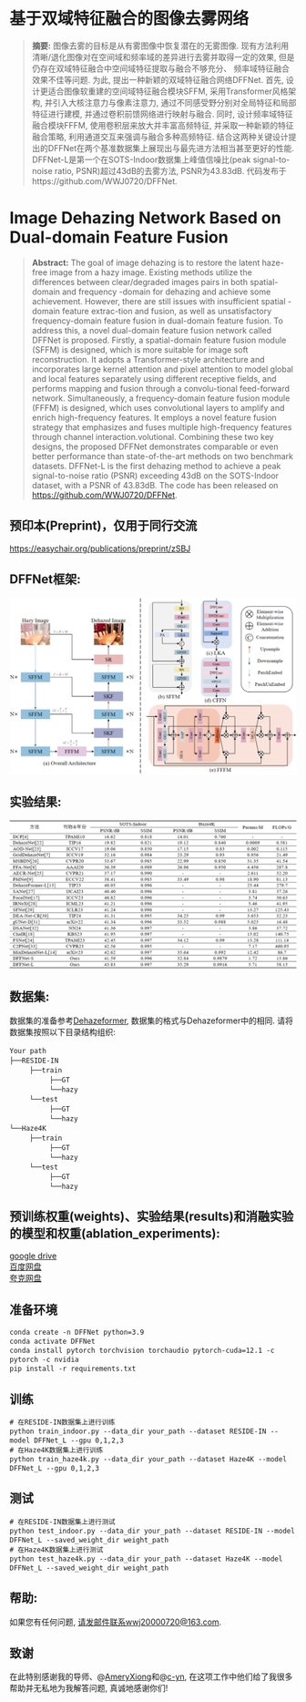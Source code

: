 # 基于双域特征融合的图像去雾网络
>**摘要:**
图像去雾的目标是从有雾图像中恢复潜在的无雾图像. 现有方法利用清晰/退化图像对在空间域和频率域的差异进行去雾并取得一定的效果, 但是仍存在双域特征融合中空间域特征提取与融合不够充分、 频率域特征融合效果不佳等问题. 为此, 提出一种新颖的双域特征融合网络DFFNet. 首先, 设计更适合图像软重建的空间域特征融合模块SFFM, 采用Transformer风格架构, 并引入大核注意力与像素注意力, 通过不同感受野分别对全局特征和局部特征进行建模, 并通过卷积前馈网络进行映射与融合. 同时, 设计频率域特征融合模块FFFM, 使用卷积层来放大并丰富高频特征, 并采取一种新颖的特征融合策略, 利用通道交互来强调与融合多种高频特征. 结合这两种关键设计提出的DFFNet在两个基准数据集上展现出与最先进方法相当甚至更好的性能. DFFNet-L是第一个在SOTS-Indoor数据集上峰值信噪比(peak signal-to-noise ratio, PSNR)超过43dB的去雾方法, PSNR为43.83dB. 代码发布于https://github.com/WWJ0720/DFFNet.
# Image Dehazing Network Based on Dual-domain Feature Fusion

>**Abstract:**
The goal of image dehazing is to restore the latent haze-free image from a hazy image. Existing methods utilize the differences between clear/degraded images pairs in both spatial-domain and frequency -domain for dehazing and achieve some achievement. However, there are still issues with insufficient spatial -domain feature extrac-tion and fusion, as well as unsatisfactory frequency-domain feature fusion in dual-domain feature fusion. To address this, a novel dual-domain feature fusion network called DFFNet is proposed. Firstly, a spatial-domain feature fusion module (SFFM) is designed, which is more suitable for image soft reconstruction. It adopts a Transformer-style architecture and incorporates large kernel attention and pixel attention to model global and local features separately using different receptive fields, and performs mapping and fusion through a convolu-tional feed-forward network. Simultaneously, a frequency-domain feature fusion module (FFFM) is designed, which uses convolutional layers to amplify and enrich high-frequency features. It employs a novel feature fusion strategy that emphasizes and fuses multiple high-frequency features through channel interaction.volutional. Combining these two key designs, the proposed DFFNet demonstrates comparable or even better performance than state-of-the-art methods on two benchmark datasets. DFFNet-L is the first dehazing method to achieve a peak signal-to-noise ratio (PSNR) exceeding 43dB on the SOTS-Indoor dataset, with a PSNR of 43.83dB. The code has been released on https://github.com/WWJ0720/DFFNet.

## 预印本(Preprint)，仅用于同行交流
https://easychair.org/publications/preprint/zSBJ

## DFFNet框架:
![img.png](img.png)

## 实验结果:
![img_1.png](img_1.png)

## 数据集:
数据集的准备参考[Dehazeformer](https://github.com/IDKiro/DehazeFormer#vision-transformers-for-single-image-dehazing), 数据集的格式与Dehazeformer中的相同. 
请将数据集按照以下目录结构组织:

`Your path` <br/>
`├──RESIDE-IN` <br/>
     `├──train`  <br/>
          `├──GT`  <br/>
          `└──hazy`  
     `└──test`  <br/>
          `├──GT`  <br/>
          `└──hazy`  
`└──Haze4K` <br/>
     `├──train`  <br/>
          `├──GT`  <br/>
          `└──hazy`  
     `└──test`  <br/>
          `├──GT`  <br/>
          `└──hazy` 


## 预训练权重(weights)、实验结果(results)和消融实验的模型和权重(ablation_experiments):
[google drive](https://drive.google.com/drive/folders/1kMDQ7F9MjaakNh4TbCTrDoz023XxmKE_?usp=drive_link)\
[百度网盘](https://pan.baidu.com/s/1p8TFFrlsvITD10LJ1Kqg8g?pwd=0720)\
[夸克网盘](https://pan.quark.cn/s/b0385972c564)

## 准备环境
~~~
conda create -n DFFNet python=3.9
conda activate DFFNet
conda install pytorch torchvision torchaudio pytorch-cuda=12.1 -c pytorch -c nvidia
pip install -r requirements.txt
~~~

## 训练
~~~
# 在RESIDE-IN数据集上进行训练
python train_indoor.py --data_dir your_path --dataset RESIDE-IN --model DFFNet_L --gpu 0,1,2,3
# 在Haze4K数据集上进行训练
python train_haze4k.py --data_dir your_path --dataset Haze4K --model DFFNet_L --gpu 0,1,2,3
~~~

## 测试
~~~
# 在RESIDE-IN数据集上进行测试
python test_indoor.py --data_dir your_path --dataset RESIDE-IN --model DFFNet_L --saved_weight_dir weight_path
# 在Haze4K数据集上进行测试
python test_haze4k.py --data_dir your_path --dataset Haze4K --model DFFNet_L --saved_weight_dir weight_path
~~~

## 帮助:
如果您有任何问题, 请发邮件联系wwj20000720@163.com.

## 致谢
在此特别感谢我的导师、@[AmeryXiong](https://github.com/AmeryXiong)和@[c-yn](https://github.com/c-yn), 在这项工作中他们给了我很多帮助并无私地为我解答问题, 真诚地感谢你们!


